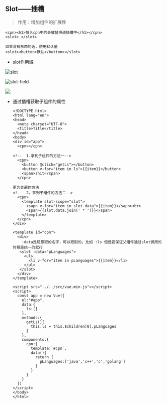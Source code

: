 ## Slot——插槽

> 作用：增加组件的扩展性

```
<cpn><h1>放入cpn中的会被替换道插槽中</h1></cpn>
<slot> </slot>

如果没有东西的话，使用默认值
<slot><button>默认</button></slot>
```

- slot作用域

![slot](/Users/wdf/Desktop/program/FRONT-END/learn-vue/Notes/imgs/slot.png)



![slot-field](/Users/wdf/Desktop/slot-field.png)

![](https://cdn.jsdelivr.net/gh/Sherlockouo/PicBase/img/learn/slot-ready.png)

- 通过插槽获取子组件的属性

  ```vue
  <!DOCTYPE html>
  <html lang="en">
  <head>
    <meta charset="UTF-8">
    <title>Title</title>
  </head>
  <body>
  <div id="app">
    <cpn></cpn>
    
  <!--  1.拿到子组件的方法一-->
    <cpn>
      <button @click="getLs"></button>
      <button v-for="item in ls">{{item}}</button>
      <span>shit</span>
    </cpn>
  
  更为普遍的方法
  <!--  2。拿到子组件的方法二-->
    <cpn>
      <template slot-scope="slot">
        <sapn v-for="item in slot.data">{{item}}</sapn><br>
        <span>{{slot.data.join(' * ')}}</span>
      </template>
    </cpn>
  </div>
  
  <template id="cpn">
    <div>
      :data是随意取的名字，可以取别的，比如 :ls 但是要保证父组件通过slot调用的时候是统一的就行
     <slot :data="pLanguages">
       <ul>
         <li v-for="item in pLanguages">{{item}}</li>
       </ul>
     </slot>
    </div>
  </template>
  
  <script src="../../src/vue.min.js"></script>
  <script>
    const app = new Vue({
      el:"#app",
      data:{
        ls:[]
      },
      methods:{
        getLs(){
          this.ls = this.$children[0].pLanguages
        }
      },
      components:{
        cpn:{
          template:`#cpn`,
          data(){
            return {
              pLanguages:['java','c++','c','golang']
            }
          }
        }
      }
    })
  </script>
  </body>
  </html>
  ```

  

